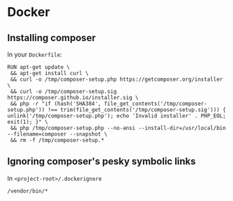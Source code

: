 # Docker

## Installing composer

In your `Dockerfile`:

```
RUN apt-get update \
 && apt-get install curl \
 && curl -o /tmp/composer-setup.php https://getcomposer.org/installer \
 && curl -o /tmp/composer-setup.sig https://composer.github.io/installer.sig \
 && php -r "if (hash('SHA384', file_get_contents('/tmp/composer-setup.php')) !== trim(file_get_contents('/tmp/composer-setup.sig'))) { unlink('/tmp/composer-setup.php'); echo 'Invalid installer' . PHP_EOL; exit(1); }" \
 && php /tmp/composer-setup.php --no-ansi --install-dir=/usr/local/bin --filename=composer --snapshot \
 && rm -f /tmp/composer-setup.*
```

## Ignoring composer's pesky symbolic links

In `<project-root>/.dockerignore`

```
/vendor/bin/*
```

